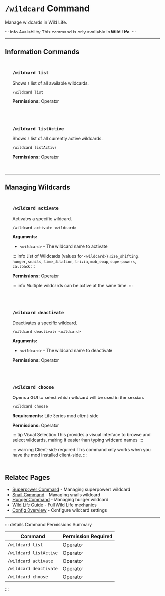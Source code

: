 #  `/wildcard` Command

Manage wildcards in Wild Life.

::: info Availability
This command is only available in **Wild Life**.
:::

---

## Information Commands

<div class="command-block">

### `/wildcard list`

Shows a list of all available wildcards.

```
/wildcard list
```

**Permissions:** Operator

</div>

<div class="command-block">

### `/wildcard listActive`

Shows a list of all currently active wildcards.

```
/wildcard listActive
```

**Permissions:** Operator

</div>

---

## Managing Wildcards

<div class="command-block">

### `/wildcard activate`

Activates a specific wildcard.

```
/wildcard activate <wildcard>
```

**Arguments:**
- `<wildcard>` - The wildcard name to activate

::: info List of Wildcards (values for `<wildcard>`)
`size_shifting`, `hunger`, `snails`, `time_dilation`, `trivia`, `mob_swap`, `superpowers`, `callback`
:::

**Permissions:** Operator

::: info
Multiple wildcards can be active at the same time.
:::

</div>

<div class="command-block">

### `/wildcard deactivate`

Deactivates a specific wildcard.

```
/wildcard deactivate <wildcard>
```

**Arguments:**
- `<wildcard>` - The wildcard name to deactivate

**Permissions:** Operator

</div>

<div class="command-block">

### `/wildcard choose`

Opens a GUI to select which wildcard will be used in the session.

```
/wildcard choose
```

**Requirements:** Life Series mod client-side

**Permissions:** Operator

::: tip Visual Selection
This provides a visual interface to browse and select wildcards, making it easier than typing wildcard names.
:::

::: warning Client-side required
This command only works when you have the mod installed client-side.
:::

</div>


## Related Pages

- [Superpower Command](/commands/detailed/superpower) - Managing superpowers wildcard
- [Snail Command](/commands/detailed/snail) - Managing snails wildcard
- [Hunger Command](/commands/detailed/hunger) - Managing hunger wildcard
- [Wild Life Guide](/guide/seasons/wildlife) - Full Wild Life mechanics
- [Config Overview](/config/overview) - Configure wildcard settings

---

::: details Command Permissions Summary

| Command                        | Permission Required |
|--------------------------------|---------------------|
| `/wildcard list`               | Operator            |
| `/wildcard listActive`         | Operator            |
| `/wildcard activate`           | Operator            |
| `/wildcard deactivate`         | Operator            |
| `/wildcard choose`             | Operator            |
:::

<style scoped>
.command-block {
  background: var(--vp-c-bg-soft);
  border: 1px solid var(--vp-c-divider);
  border-radius: 8px;
  padding: 1.5rem;
  margin: 1.5rem 0;
}

.command-block h3 {
  margin-top: 0;
  color: var(--vp-c-brand-1);
  font-family: var(--vp-font-family-mono);
}

.command-block > *:last-child {
  margin-bottom: 0;
}
</style>